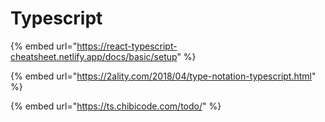 # Typescript

{% embed url="https://react-typescript-cheatsheet.netlify.app/docs/basic/setup" %}

{% embed url="https://2ality.com/2018/04/type-notation-typescript.html" %}

{% embed url="https://ts.chibicode.com/todo/" %}

